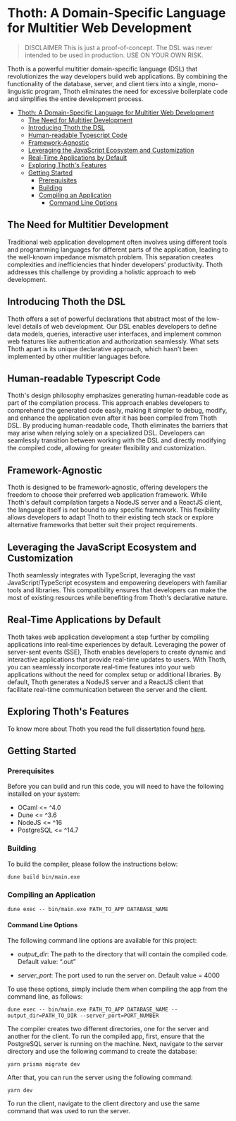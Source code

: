 # Thoth: A Domain-Specific Language for Multitier Web Development

> DISCLAIMER
> This is just a proof-of-concept. The DSL was never intended to be used in production. USE ON YOUR OWN RISK.

Thoth is a powerful multitier domain-specific language (DSL) that revolutionizes the way developers build web applications. By combining the functionality of the database, server, and client tiers into a single, mono-linguistic program, Thoth eliminates the need for excessive boilerplate code and simplifies the entire development process.

- [Thoth: A Domain-Specific Language for Multitier Web Development](#thoth-a-domain-specific-language-for-multitier-web-development)
  - [The Need for Multitier Development](#the-need-for-multitier-development)
  - [Introducing Thoth the DSL](#introducing-thoth-the-dsl)
  - [Human-readable Typescript Code](#human-readable-typescript-code)
  - [Framework-Agnostic](#framework-agnostic)
  - [Leveraging the JavaScript Ecosystem and Customization](#leveraging-the-javascript-ecosystem-and-customization)
  - [Real-Time Applications by Default](#real-time-applications-by-default)
  - [Exploring Thoth's Features](#exploring-thoths-features)
  - [Getting Started](#getting-started)
    - [Prerequisites](#prerequisites)
    - [Building](#building)
    - [Compiling an Application](#compiling-an-application)
      - [Command Line Options](#command-line-options)

## The Need for Multitier Development

Traditional web application development often involves using different tools and programming languages for different parts of the application, leading to the well-known impedance mismatch problem. This separation creates complexities and inefficiencies that hinder developers' productivity. Thoth addresses this challenge by providing a holistic approach to web development.

## Introducing Thoth the DSL

Thoth offers a set of powerful declarations that abstract most of the low-level details of web development. Our DSL enables developers to define data models, queries, interactive user interfaces, and implement common web features like authentication and authorization seamlessly. What sets Thoth apart is its unique declarative approach, which hasn't been implemented by other multitier languages before.

## Human-readable Typescript Code

Thoth's design philosophy emphasizes generating human-readable code as part of the compilation process. This approach enables developers to comprehend the generated code easily, making it simpler to debug, modify, and enhance the application even after it has been compiled from Thoth DSL. By producing human-readable code, Thoth eliminates the barriers that may arise when relying solely on a specialized DSL. Developers can seamlessly transition between working with the DSL and directly modifying the compiled code, allowing for greater flexibility and customization.

## Framework-Agnostic

Thoth is designed to be framework-agnostic, offering developers the freedom to choose their preferred web application framework. While Thoth's default compilation targets a NodeJS server and a ReactJS client, the language itself is not bound to any specific framework. This flexibility allows developers to adapt Thoth to their existing tech stack or explore alternative frameworks that better suit their project requirements.

## Leveraging the JavaScript Ecosystem and Customization

Thoth seamlessly integrates with TypeScript, leveraging the vast JavaScript/TypeScript ecosystem and empowering developers with familiar tools and libraries. This compatibility ensures that developers can make the most of existing resources while benefiting from Thoth's declarative nature.

## Real-Time Applications by Default

Thoth takes web application development a step further by compiling applications into real-time experiences by default. Leveraging the power of server-sent events (SSE), Thoth enables developers to create dynamic and interactive applications that provide real-time updates to users. With Thoth, you can seamlessly incorporate real-time features into your web applications without the need for complex setup or additional libraries. By default, Thoth generates a NodeJS server and a ReactJS client that facilitate real-time communication between the server and the client.

## Exploring Thoth's Features

To know more about Thoth you read the full dissertation found [here](https://github.com/abdllahdev/thoth-dissertation/blob/main/output/dissertation.pdf "A DSL for Multitier web development").

## Getting Started

### Prerequisites

Before you can build and run this code, you will need to have the following installed on your system:

- OCaml <= ^4.0
- Dune <= ^3.6
- NodeJS <= ^16
- PostgreSQL <= ^14.7

### Building

To build the compiler, please follow the instructions below:

```
dune build bin/main.exe
```

### Compiling an Application

```
dune exec -- bin/main.exe PATH_TO_APP DATABASE_NAME
```

#### Command Line Options

The following command line options are available for this project:

- *output_dir*: The path to the directory that will contain the compiled code. Default value: “.out”

- *server_port*: The port used to run the server on. Default value = 4000

To use these options, simply include them when compiling the app from the command line, as follows:

```
dune exec -- bin/main.exe PATH_TO_APP DATABASE_NAME --output_dir=PATH_TO_DIR --server_port=PORT_NUMBER
```

The compiler creates two different directories, one for the server and another for the client. To run the compiled app, first, ensure that the PostgreSQL server is running on the machine. Next, navigate to the server directory and use the following command to create the database:

```
yarn prisma migrate dev
```

After that, you can run the server using the following command:

```
yarn dev
```

To run the client, navigate to the client directory and use the same command that was used to run the server.
